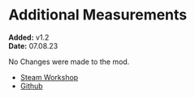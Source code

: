 # Additional Measurements
**Added:** v1.2 <br>
**Date:** 07.08.23

No Changes were made to the mod.

- [Steam Workshop](https://steamcommunity.com/sharedfiles/filedetails/?id=1942567517)
- [Github]()
